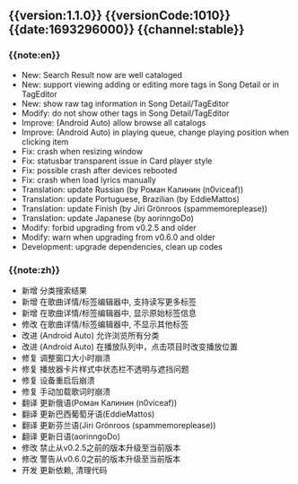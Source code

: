 ## {{version:1.1.0}} {{versionCode:1010}} {{date:1693296000}} {{channel:stable}}

### {{note:en}}
- New: Search Result now are well cataloged
- New: support viewing adding or editing more tags in Song Detail or in TagEditor
- New: show raw tag information in Song Detail/TagEditor
- Modify: do not show other tags in Song Detail/TagEditor
- Improve: (Android Auto) allow browse all catalogs
- Improve: (Android Auto) in playing queue, change playing position when clicking item
- Fix: crash when resizing window
- Fix: statusbar transparent issue in Card player style
- Fix: possible crash after devices rebooted
- Fix: crash when load lyrics manually
- Translation: update Russian (by Роман Калинин (n0viceaf))
- Translation: update Portuguese, Brazilian (by EddieMattos)
- Translation: update Finish (by Jiri Grönroos (spammemoreplease))
- Translation: update Japanese (by aorinngoDo)
- Modify: forbid upgrading from v0.2.5 and older
- Modify: warn when upgrading from v0.6.0 and older
- Development: upgrade dependencies, clean up codes

### {{note:zh}}
- 新增 分类搜索结果
- 新增 在歌曲详情/标签编辑器中, 支持读写更多标签
- 新增 在歌曲详情/标签编辑器中, 显示原始标签信息
- 修改 在歌曲详情/标签编辑器中, 不显示其他标签
- 改进 (Android Auto) 允许浏览所有分类
- 改进 (Android Auto) 在播放队列中，点击项目时改变播放位置
- 修复 调整窗口大小时崩溃
- 修复 播放器卡片样式中状态栏不透明与遮挡问题
- 修复 设备重启后崩溃
- 修复 手动加载歌词时崩溃
- 翻译 更新俄语(Роман Калинин (n0viceaf))
- 翻译 更新巴西葡萄牙语(EddieMattos)
- 翻译 更新芬兰语(Jiri Grönroos (spammemoreplease))
- 翻译 更新日语(aorinngoDo)
- 修改 禁止从v0.2.5之前的版本升级至当前版本
- 修改 警告从v0.6.0之前的版本升级至当前版本
- 开发 更新依赖, 清理代码
